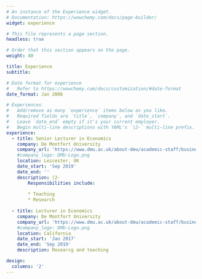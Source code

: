 ```yaml
---
# An instance of the Experience widget.
# Documentation: https://wowchemy.com/docs/page-builder/
widget: experience

# This file represents a page section.
headless: true

# Order that this section appears on the page.
weight: 40

title: Experience
subtitle:

# Date format for experience
#   Refer to https://wowchemy.com/docs/customization/#date-format
date_format: Jan 2006

# Experiences.
#   Add/remove as many `experience` items below as you like.
#   Required fields are `title`, `company`, and `date_start`.
#   Leave `date_end` empty if it's your current employer.
#   Begin multi-line descriptions with YAML's `|2-` multi-line prefix.
experience:
  - title: Senior Lecturer in Economics
    company: De Montfort University
    company_url: 'https://www.dmu.ac.uk/about-dmu/academic-staff/business-and-law/ruben-martinez-cardenas/ruben-martinez-cardenas.aspx'
    #company_logo: DMU-Logo.png
    location: Leicester, UK
    date_start: 'Sep 2019'
    date_end: ''
    description: |2-
        Responsibilities include:
        
        * Teaching
        * Research
        
  - title: Lecturer in Economics
    company: De Montfort University
    company_url: 'https://www.dmu.ac.uk/about-dmu/academic-staff/business-and-law/ruben-martinez-cardenas/ruben-martinez-cardenas.aspx'
    #company_logo: DMU-Logo.png
    location: California
    date_start: 'Jan 2017'
    date_end: 'Sep 2019'
    description: Researcg and teaching

design:
  columns: '2'
---
```

